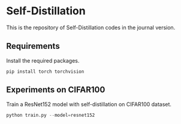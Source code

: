 # Self-Distillation

This is the repository of Self-Distillation codes in the journal version.

## Requirements

Install the required packages. 

```
pip install torch torchvision
```

## Experiments on CIFAR100

Train a ResNet152 model with self-distillation on CIFAR100 dataset.

```python
python train.py --model=resnet152
```
